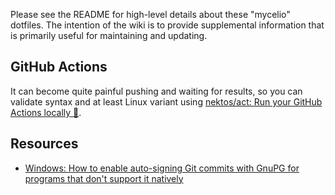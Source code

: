 Please see the README for high-level details about these "mycelio" dotfiles. The intention of the wiki is to provide supplemental information that is primarily useful for maintaining and updating.

## GitHub Actions

It can become quite painful pushing and waiting for results, so you can validate syntax and at least Linux variant using [nektos/act: Run your GitHub Actions locally 🚀](https://github.com/nektos/act).

## Resources

* [Windows: How to enable auto-signing Git commits with GnuPG for programs that don't support it natively](https://gist.github.com/BoGnY/f9b1be6393234537c3e247f33e74094a)